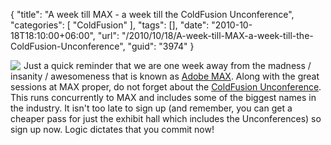 {
	"title": "A week till MAX - a week till the ColdFusion Unconference",
	"categories": [
		"ColdFusion"
	],
	"tags": [],
	"date": "2010-10-18T18:10:00+06:00",
	"url": "/2010/10/18/A-week-till-MAX-a-week-till-the-ColdFusion-Unconference",
	"guid": "3974"
}

<img src="https://static.raymondcamden.com/images/cfjedi/max.png" align="left" style="margin-right: 5px" /> Just a quick reminder that we are one week away from the madness / insanity / awesomeness that is known as <a href="http://max.adobe.com/">Adobe MAX</a>. Along with the great sessions at MAX proper, do not forget about the <a href="http://www.raymondcamden.com/page.cfm/ColdFusion-Unconference">ColdFusion Unconference</a>. This runs concurrently to MAX and includes some of the biggest names in the industry. It isn't too late to sign up (and remember, you can get a cheaper pass for just the exhibit hall which includes the Unconferences) so sign up now. Logic dictates that you commit now!